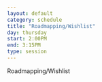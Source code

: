 ```yaml
---
layout: default
category: schedule
title: "Roadmapping/Wishlist"
day: thursday
start: 2:00PM
end: 3:15PM
type: session
---
```


Roadmapping/Wishlist
